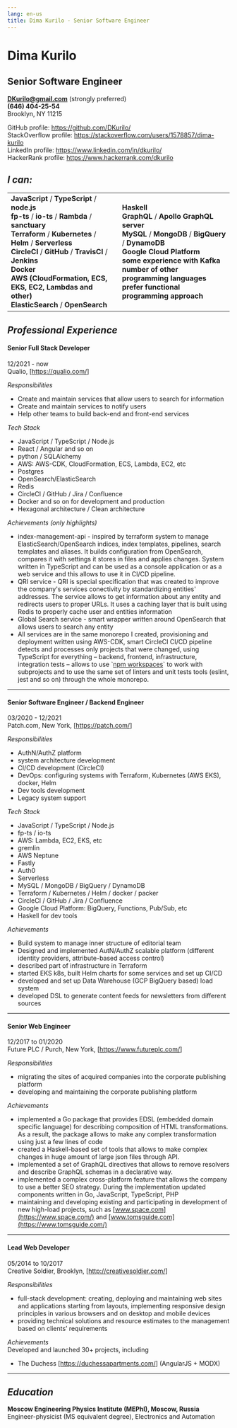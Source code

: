 ```yaml
---
lang: en-us
title: Dima Kurilo - Senior Software Engineer
---
```


# Dima Kurilo

## Senior Software Engineer

**<DKurilo@gmail.com>** (strongly preferred)  
**(646) 404-25-54**  
Brooklyn, NY 11215

GitHub profile: <a href="https://github.com/DKurilo/" target="_blank"
rel="noopener noreferrer">https://github.com/DKurilo/</a>  
StackOverflow profile:
<a href="https://stackoverflow.com/users/1578857/dima-kurilo"
target="_blank"
rel="noopener noreferrer">https://stackoverflow.com/users/1578857/dima-kurilo</a>  
LinkedIn profile:
<a href="https://www.linkedin.com/in/dkurilo/" target="_blank"
rel="noopener noreferrer">https://www.linkedin.com/in/dkurilo/</a>  
HackerRank profile:
<a href="https://www.hackerrank.com/dkurilo" target="_blank"
rel="noopener noreferrer">https://www.hackerrank.com/dkurilo</a>  

## *I can:*

<table data-border="none">
<colgroup>
<col style="width: 50%" />
<col style="width: 50%" />
</colgroup>
<tbody>
<tr class="odd">
<td><strong>JavaScript</strong> / <strong>TypeScript</strong> /
<strong>node.js</strong><br />
<strong>fp-ts</strong> / <strong>io-ts</strong> /
<strong>Rambda</strong> / <strong>sanctuary</strong><br />
<strong>Terraform</strong> / <strong>Kubernetes</strong> /
<strong>Helm</strong> / <strong>Serverless</strong><br />
<strong>CircleCI</strong> / <strong>GitHub</strong> /
<strong>TravisCI</strong> / <strong>Jenkins</strong><br />
<strong>Docker</strong><br />
<strong>AWS (CloudFormation, ECS, EKS, EC2, Lambdas and
other)</strong><br />
<strong>ElasticSearch</strong> / <strong>OpenSearch</strong></td>
<td><strong>Haskell</strong><br />
<strong>GraphQL</strong> / <strong>Apollo GraphQL server</strong><br />
<strong>MySQL</strong> / <strong>MongoDB</strong> /
<strong>BigQuery</strong> / <strong>DynamoDB</strong><br />
<strong>Google Cloud Platform</strong><br />
<strong>some experience with Kafka</strong><br />
<strong>number of other programming languages</strong><br />
<strong>prefer functional programming approach</strong></td>
</tr>
</tbody>
</table>

## *Professional Experience*

<div class="section">

<div>

#### Senior Full Stack Developer

12/2021 - now  
Qualio, \[<https://qualio.com/>\]

</div>

*Responsibilities*

- Create and maintain services that allow users to search for
  information
- Create and maintain services to notify users
- Help other teams to build back-end and front-end services

*Tech Stack*

- JavaScript / TypeScript / Node.js
- React / Angular and so on
- python / SQLAlchemy
- AWS: AWS-CDK, CloudFormation, ECS, Lambda, EC2, etc
- Postgres
- OpenSearch/ElasticSearch
- Redis
- CircleCI / GitHub / Jira / Confluence
- Docker and so on for development and production
- Hexagonal architecture / Clean architecture

*Achievements (only highlights)*

- index-management-api - inspired by terraform system to manage
  ElasticSearch/OpenSearch indices, index templates, pipelines, search
  templates and aliases. It builds configuration from OpenSearch,
  compares it with settings it stores in files and applies changes.
  System written in TypeScript and can be used as a console application
  or as a web service and this allows to use it in CI/CD pipeline.
- QRI service - QRI is special specification that was created to improve
  the company's services conectivity by standardizing entities'
  addresses. The service allows to get information about any entity and
  redirects users to proper URLs. It uses a caching layer that is built
  using Redis to properly cache user and entities information
- Global Search service - smart wrapper written around OpenSearch that
  allows users to search any entity
- All services are in the same monorepo I created, provisioning and
  deployment written using AWS-CDK, smart CircleCI CI/CD pipeline
  detects and processes only projects that were changed, using
  TypeScript for everything – backend, frontend, infrastructure,
  integration tests – allows to use \`[npm
  workspaces](https://docs.npmjs.com/cli/v10/using-npm/workspaces)\` to
  work with subprojects and to use the same set of linters and unit
  tests tools (eslint, jest and so on) through the whole monorepo.

</div>

------------------------------------------------------------------------

<div class="section">

<div>

#### Senior Software Engineer / Backend Engineer

03/2020 - 12/2021  
Patch.com, New York, \[<https://patch.com/>\]

</div>

*Responsibilities*

- AuthN/AuthZ platform
- system architecture development
- CI/CD development (CircleCI)
- DevOps: configuring systems with Terraform, Kubernetes (AWS EKS),
  docker, Helm
- Dev tools development
- Legacy system support

*Tech Stack*

- JavaScript / TypeScript / Node.js
- fp-ts / io-ts
- AWS: Lambda, EC2, EKS, etc
- gremlin
- AWS Neptune
- Fastly
- Auth0
- Serverless
- MySQL / MongoDB / BigQuery / DynamoDB
- Terraform / Kubernetes / Helm / docker / packer
- CircleCI / GitHub / Jira / Confluence
- Google Cloud Platform: BigQuery, Functions, Pub/Sub, etc
- Haskell for dev tools

*Achievements*

- Build system to manage inner structure of editorial team
- Designed and implemented AutN/AuthZ scalable platform (different
  identity providers, attribute-based access control)
- described part of infrastructure in Terraform
- started EKS k8s, built Helm charts for some services and set up CI/CD
- developed and set up Data Warehouse (GCP BigQuery based) load system
- developed DSL to generate content feeds for newsletters from different
  sources

</div>

------------------------------------------------------------------------

<div class="section">

<div>

#### Senior Web Engineer

12/2017 to 01/2020  
Future PLC / Purch, New York, \[<https://www.futureplc.com/>\]

</div>

*Responsibilities*

- migrating the sites of acquired companies into the corporate
  publishing platform
- developing and maintaining the corporate publishing platform

*Achievements*

- implemented a Go package that provides EDSL (embedded domain specific
  language) for describing composition of HTML transformations. As a
  result, the package allows to make any complex transformation using
  just a few lines of code
- created a Haskell-based set of tools that allows to make complex
  changes in huge amount of large json files through API.
- implemented a set of GraphQL directives that allows to remove
  resolvers and describe GraphQL schemas in a declarative way.
- implemented a complex cross-platform feature that allows the company
  to use a better SEO strategy. During the implementation updated
  components written in Go, JavaScript, TypeScript, PHP
- maintaining and developing existing and participating in development
  of new high-load projects, such as
  [www.space.com](https://www.space.com/) and
  [www.tomsguide.com](https://www.tomsguide.com/)

</div>

------------------------------------------------------------------------

<div class="section">

<div>

#### Lead Web Developer

05/2014 to 10/2017  
Creative Soldier, Brooklyn, \[<http://creativesoldier.com/>\]

</div>

*Responsibilities*

- full-stack development: creating, deploying and maintaining web sites
  and applications starting from layouts, implementing responsive design
  principles in various browsers and on desktop and mobile devices
- providing technical solutions and resource estimates to the management
  based on clients’ requirements

*Achievements*  
Developed and launched 30+ projects, including

- The Duchess \[<a href="https://duchessapartments.com/" target="_blank"
  rel="noopener noreferrer"
  title="The Duchess">https://duchessapartments.com/</a>\] (AngularJS +
  MODX)

</div>

------------------------------------------------------------------------

## *Education*

**Moscow Engineering Physics Institute (MEPhI), Moscow, Russia**  
Engineer-physicist (MS equivalent degree), Electronics and Automation
